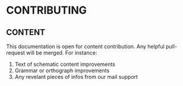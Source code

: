 CONTRIBUTING
============

CONTENT
-------
This documentation is open for content contribution.
Any helpful pull-request will be merged. For instance:
1. Text of schematic content improvements
2. Grammar or orthograph improvements
3. Any revelant pieces of infos from our mail support

